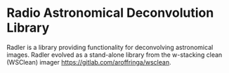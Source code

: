 # Radio Astronomical Deconvolution Library

Radler is a library providing functionality for deconvolving astronomical images. Radler evolved as a stand-alone library from the w-stacking clean (WSClean) imager https://gitlab.com/aroffringa/wsclean.
